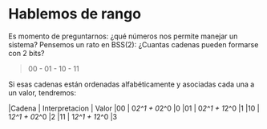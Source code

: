 # Hablemos de rango
Es momento de preguntarnos: ¿qué números nos permite manejar un sistema? Pensemos un rato en BSS(2): ¿Cuantas cadenas pueden formarse con 2 bits? 

> 00 - 01 - 10 - 11 

Si esas cadenas están ordenadas alfabéticamente y asociadas cada una a un valor, tendremos:

|Cadena | Interpretacion | Valor
|00 | 0*2^1 + 0*2^0 |0
|01 | 0*2^1 + 1*2^0 |1
|10 | 1*2^1 + 0*2^0 |2
|11 | 1*2^1 + 1*2^0 |3
